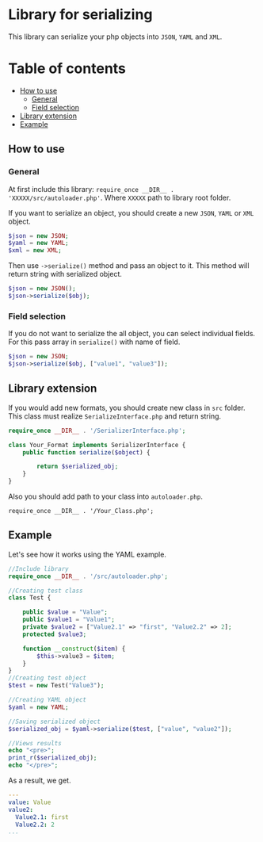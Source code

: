 # Library for serializing
This library can serialize your php objects into `JSON`, `YAML` and `XML`.
# Table of contents
* [How to use](#How-to-use)
    * [General](#General)
    * [Field selection](#Field-selection)
* [Library extension](#Library-extension)
* [Example](#Example)
## How to use
### General
At first include this library: `require_once __DIR__ . 'XXXXX/src/autoloader.php'`.
Where `XXXXX` path to library root folder.

If you want to serialize an object, you should create a new `JSON`, `YAML` or `XML` object.
```php
$json = new JSON;
$yaml = new YAML;
$xml = new XML;
```

Then use `->serialize()` method and pass an object to it.
This method will return string with serialized object. 
```php
$json = new JSON();
$json->serialize($obj);
```
### Field selection
If you do not want to serialize the all object, you can select individual fields. 
For this pass array in `serialize()` with name of field.
```php
$json = new JSON;
$json->serialize($obj, ["value1", "value3"]);
```
## Library extension
If you would add new formats, you should create new class in `src` folder. 
This class must realize `SerializeInterface.php` and return string.
```php
require_once __DIR__ . '/SerializerInterface.php';

class Your_Format implements SerializerInterface {
    public function serialize($object) {

        return $serialized_obj;
    }
}
```
Also you should add path to your class into `autoloader.php`.

`require_once __DIR__ . '/Your_Class.php';`

## Example
Let's see how it works using the YAML example.
```php
//Include library
require_once __DIR__ . '/src/autoloader.php';

//Creating test class
class Test {

    public $value = "Value";
    public $value1 = "Value1";
    private $value2 = ["Value2.1" => "first", "Value2.2" => 2];
    protected $value3;

    function __construct($item) {
        $this->value3 = $item;
    }
}
//Creating test object
$test = new Test("Value3");

//Creating YAML object
$yaml = new YAML;

//Saving serialized object
$serialized_obj = $yaml->serialize($test, ["value", "value2"]);

//Views results
echo "<pre>";
print_r($serialized_obj);
echo "</pre>";
```
As a result, we get.
```yaml
---
value: Value
value2:
  Value2.1: first
  Value2.2: 2
...
```